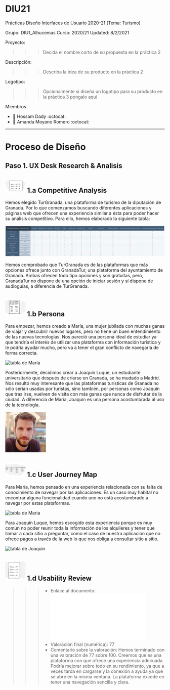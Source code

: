 # DIU21
Prácticas Diseño Interfaces de Usuario 2020-21 (Tema: Turismo) 

Grupo: DIU1_Alhucemas  Curso: 2020/21 
Updated: 8/2/2021

Proyecto: 
>>> Decida el nombre corto de su propuesta en la práctica 2 

Descripción: 

>>> Describa la idea de su producto en la práctica 2 

Logotipo: 
>>> Opcionalmente si diseña un logotipo para su producto en la práctica 3 pongalo aqui

Miembros
 * :bust_in_silhouette:   Hossam Dady     :octocat:     
 * :bust_in_silhouette:  Amanda Moyano Romero     :octocat:

----- 


# Proceso de Diseño 

## Paso 1. UX Desk Research & Analisis 

![Método UX](https://github.com/amxndam/DIU21/blob/main/img/Competitive.png) 1.a Competitive Analysis
-----
Hemos elegido TurGranada, una plataforma de turismo de la diputación de Granada. Por lo que comenzamos buscando diferentes aplicaciones y páginas web que ofrecen una experiencia similar a ésta para poder hacer su análisis competitivo. Para ello, hemos elaborado la siguiente tabla:

![tabla de competidores](https://github.com/amxndam/DIU21/blob/main/img/tablaCompetidores2.jpg)

Hemos comprobado que TurGranada es de las plataformas que más opciones ofrece junto con GranadaTur, una plataforma del ayuntamiento de Granada. Ambas ofrecen todo tipo opciones y son gratuitas, pero, GranadaTur no dispone de una opción de iniciar sesión y sí dispone de audioguías, a diferencia de TurGranada.


![Método UX](https://github.com/amxndam/DIU21/blob/main/img//Persona.png) 1.b Persona
-----

Para empezar, hemos creado a María, una mujer jubilada con muchas ganas de viajar y descubrir nuevos lugares, pero no tiene un buen entendimiento de las nuevas tecnologías. Nos pareció una persona ideal de estudiar ya que tendría el interés de utilizar una plataforma con información turística y le podría ayudar mucho, pero va a tener el gran conflicto de navegarla de forma correcta.

![tabla de María](UX-DIU-Toolkit/photos/Maria.png)

Posteriormente, decidimos crear a Joaquín Luque, un estudiante universitario que después de criarse en Granada, se ha mudado a Madrid. Nos resultó muy interesante que las plataformas turísticas de Granada no sólo serían usadas por turistas, sino también, por personas como Joaquín que tras irse, vuelven de visita con más ganas que nunca de disfrutar de la ciudad. A diferencia de María, Joaquín es una persona acostumbrada al uso de la tecnología.

![tabla de Joaquín](UX-DIU-Toolkit/photos/Joaquin.png)

![Método UX](https://github.com/amxndam/DIU21/blob/main/img/JourneyMap.png) 1.c User Journey Map
----
Para María, hemos pensado en una experiencia relacionada con su falta de conocimiento de navegar por las aplicaciones. Es un caso muy habital no encontrar alguna funcionalidad cuando uno no está acostumbrado a navegar por estas plataformas.

![tabla de Maria](UX-DIU-Toolkit/photos/JourneyMap-Maria.png)

Para Joaquín Luque, hemos escogido esta experiencia porque es muy común no poder reunir toda la información de los alquileres y tener que llamar a cada sitio a preguntar, como el caso de nuestra aplicación que no ofrece pagos a través de la web lo que nos obliga a consultar sitio a sitio.

![tabla de Joaquin](UX-DIU-Toolkit/photos/JourneyMap-Joaquin.png)



![Método UX](https://github.com/amxndam/DIU21/blob/main/img/usabilityReview.png) 1.d Usability Review
----

>>> - Enlace al documento:  ![Usability Review](Usability-review-template.pdf)
>>> - Valoración final (numérica): 77
>>> - Comentario sobre la valoración: Hemos terminado con una valoración de 77 sobre 100. Creemos que es una plataforma con que ofrece una experiencia adecuada. Podría mejorar sobre todo en su rendimiento, ya que a veces tarda en cargarse y la conexión a ayuda ya que se abre en la misma ventana. La plataforma excede en tener una navegación sencilla y clara. 
